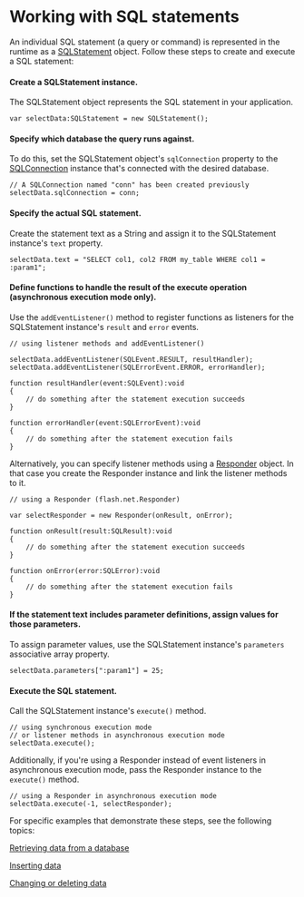 # Working with SQL statements

An individual SQL statement (a query or command) is represented in the runtime
as a
[SQLStatement](https://help.adobe.com/en_US/FlashPlatform/reference/actionscript/3/flash/data/SQLStatement.html)
object. Follow these steps to create and execute a SQL statement:

#### Create a SQLStatement instance.

The SQLStatement object represents the SQL statement in your application.

    var selectData:SQLStatement = new SQLStatement();

#### Specify which database the query runs against.

To do this, set the SQLStatement object's `sqlConnection` property to the
[SQLConnection](https://help.adobe.com/en_US/FlashPlatform/reference/actionscript/3/flash/data/SQLConnection.html)
instance that's connected with the desired database.

    // A SQLConnection named "conn" has been created previously
    selectData.sqlConnection = conn;

#### Specify the actual SQL statement.

Create the statement text as a String and assign it to the SQLStatement
instance's `text` property.

    selectData.text = "SELECT col1, col2 FROM my_table WHERE col1 = :param1";

#### Define functions to handle the result of the execute operation (asynchronous execution mode only).

Use the `addEventListener()` method to register functions as listeners for the
SQLStatement instance's `result` and `error` events.

    // using listener methods and addEventListener()

    selectData.addEventListener(SQLEvent.RESULT, resultHandler);
    selectData.addEventListener(SQLErrorEvent.ERROR, errorHandler);

    function resultHandler(event:SQLEvent):void
    {
    	// do something after the statement execution succeeds
    }

    function errorHandler(event:SQLErrorEvent):void
    {
    	// do something after the statement execution fails
    }

Alternatively, you can specify listener methods using a
[Responder](https://help.adobe.com/en_US/FlashPlatform/reference/actionscript/3/flash/net/Responder.html)
object. In that case you create the Responder instance and link the listener
methods to it.

    // using a Responder (flash.net.Responder)

    var selectResponder = new Responder(onResult, onError);

    function onResult(result:SQLResult):void
    {
    	// do something after the statement execution succeeds
    }

    function onError(error:SQLError):void
    {
    	// do something after the statement execution fails
    }

#### If the statement text includes parameter definitions, assign values for those parameters.

To assign parameter values, use the SQLStatement instance's `parameters`
associative array property.

    selectData.parameters[":param1"] = 25;

#### Execute the SQL statement.

Call the SQLStatement instance's `execute()` method.

    // using synchronous execution mode
    // or listener methods in asynchronous execution mode
    selectData.execute();

Additionally, if you're using a Responder instead of event listeners in
asynchronous execution mode, pass the Responder instance to the `execute()`
method.

    // using a Responder in asynchronous execution mode
    selectData.execute(-1, selectResponder);

For specific examples that demonstrate these steps, see the following topics:

[Retrieving data from a database](./retrieving-data-from-a-database.md)

[Inserting data](./inserting-data.md)

[Changing or deleting data](./changing-or-deleting-data.md)
